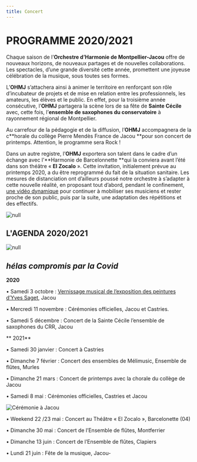 ```yaml
---
title: Concert
---
```

# PROGRAMME 2020/2021

Chaque  saison  de  l’**Orchestre  d’Harmonie  de  Montpellier-Jacou**  offre  de  nouveaux  horizons,  de nouveaux partages et de nouvelles collaborations. Les spectacles, d’une grande diversité cette année, promettent une joyeuse célébration de la musique, sous toutes ses formes.

L’**OHMJ** s’attachera ainsi à animer le territoire en renforçant son rôle d’incubateur de projets et de mise  en  relation  entre  les  professionnels,  les  amateurs,  les  élèves  et  le  public.  En  effet,  pour  la troisième année consécutive, l’**OHMJ** partagera la scène lors de sa fête de **Sainte Cécile** avec, cette fois, l’**ensemble de saxophones du conservatoire** à rayonnement régional de Montpellier.

Au carrefour de la pédagogie et de la diffusion, l’**OHMJ** accompagnera de la c**horale du collège Pierre Mendès France de Jacou **pour son concert de printemps. Attention, le programme sera Rock !

Dans un autre  registre, l’**OHMJ**  exportera son talent dans le cadre d’un échange avec l’**Harmonie  de Barcelonnette **qui la conviera avant l’été dans son  théâtre « **El Zocalo** ». Cette invitation, initialement prévue au  printemps  2020, a  du être  reprogrammé  du  fait  de la  situation  sanitaire.  Les mesures  de distanciation ont d’ailleurs poussé notre orchestre à s’adapter à cette nouvelle  réalité, en proposant tout d’abord, pendant le confinement, [une vidéo dynamique](https://www.facebook.com/OHMJ34/videos/lohmj-joue-september/706696563425850/) pour continuer à mobiliser ses musiciens et rester proche de son public, puis par la suite, une adaptation des répétitions et des effectifs. 

![null](/images/clip1.jpg)

## L'AGENDA 2020/2021

![null](/images/agenda.jpg)

## _hélas compromis par la Covid_

**2020**

• Samedi 3 octobre : [Vernissage musical de l’exposition des peintures d’Yves Saget](https://www.youtube.com/watch?v=S0EJhp6cH3g), Jacou

 • Mercredi  11 novembre : Cérémonies officielles, Jacou et Castries.

 • Samedi 5 décembre :  Concert de la Sainte Cécile l’ensemble de saxophones du CRR, Jacou

** 2021**

 • Samedi 30 janvier :  Concert à Castries

 • Dimanche 7 février : Concert des ensembles de Mélimusic, Ensemble de flûtes, Murles

 • Dimanche 21 mars : Concert de printemps avec la chorale du collège de Jacou

• Samedi 8 mai : Cérémonies officielles, Castries et Jacou

![Cérémonie à Jacou](/images/ceremonie.jpg)

 

 • Weekend 22 /23 mai : Concert au Théâtre « El Zocalo », Barcelonette (04)

 • Dimanche 30 mai : Concert de l’Ensemble de flûtes, Montferrier

 • Dimanche 13 juin :  Concert de l’Ensemble de flûtes, Clapiers

 • Lundi 21 juin : Fête de la musique, Jacou-
